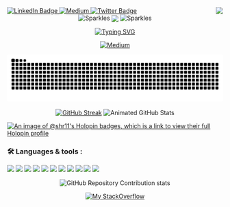 <div align="left">

  <div id="badges" align="left">
  <a href="https://www.linkedin.com/in/shraddha-sharma-15246a262/">
    <img src="https://img.shields.io/badge/LinkedIn-blue?style=for-the-badge&logo=linkedin&logoColor=white" alt="LinkedIn Badge"/>
  </a>
   <a href="https://medium.com/@shr.comp1">
    <img src="https://img.shields.io/badge/Medium-12100E?style=for-the-badge&logo=medium&logoColor=white" alt="Medium">
  </a>
  <a href="https://twitter.com/Starlynn5285268">
    <img src="https://img.shields.io/badge/Twitter-blue?style=for-the-badge&logo=twitter&logoColor=white" alt="Twitter Badge"/>
  </a>


    
<!--visitor count on right(need div align for centre)-->
<img align="right" src="https://visitor-badge.laobi.icu/badge?page_id=Shr11.Shr11"/> 

</div>


  
<!--Sparkled Coder-->

<div align=center>

  <!--![Animated GitHub Trophies](https://github-profile-trophy.vercel.app/?username=Shr11&theme=radical)-->
<img src="https://raw.githubusercontent.com/Tarikul-Islam-Anik/Animated-Fluent-Emojis/master/Emojis/Activities/Sparkles.png" alt="Sparkles" width="25" height="25" />
<img align="center" src="https://media0.giphy.com/media/v1.Y2lkPTc5MGI3NjExMHE4NWUwZHlmMnR1djRod3hwaHBodXVqcXByanFpMWd6dmUxdTB3YSZlcD12MV9pbnRlcm5hbF9naWZfYnlfaWQmY3Q9Zw/MYI6NK4JOGpOzOriEg/giphy.gif" width="150" />
<img src="https://raw.githubusercontent.com/Tarikul-Islam-Anik/Animated-Fluent-Emojis/master/Emojis/Activities/Sparkles.png" alt="Sparkles" width="25" height="25" />

</div>



<div id="typing" align=center>
  
[![Typing SVG](https://readme-typing-svg.demolab.com?font=Peralta&weight=900&size=22&duration=4998&pause=998&color=F114F7&center=true&vCenter=true&random=true&width=435&lines=Hii+I'm+Shraddha;Welcome+to+my+humble+abode;Read+my+latest+blog)](https://git.io/typing-svg)
</div>


<!--Blog-->
<div align=center>

 
  [![Medium](https://github-readme-medium.vercel.app/?username=shr.comp1)](https://medium.com/@shr.comp1)
  
</div>


<div align=center>

  <img alt="snake grid" src="https://github.com/Shr11/Shr11/blob/output/github-snake-dark.svg">
  
</div>


<div align="center"><!--user=Shr11&layout=compact&theme=dark-->

 [![GitHub Streak](https://streak-stats.demolab.com/?user=Shr11&show_icons=true&theme=radical)](https://git.io/streak-stats)
  ![Animated GitHub Stats](https://github-readme-stats.vercel.app/api/?username=Shr11&show_icons=true&theme=radical)
<!--
<div align=center>  
  
  [![Top Langs](https://github-readme-stats.vercel.app/api/top-langs/?username=Shr11&show_icons=true&theme=radical)](https://github.com/Shr11/github-readme-stats)
</div>
-->


</div>






[![An image of @shr11's Holopin badges, which is a link to view their full Holopin profile](https://holopin.me/shr11)](https://holopin.io/@shr11)


### 🛠️ Languages & tools :
<div>
<p>
<img src="https://img.shields.io/badge/Python-3776AB?style=for-the-badge&logo=python&logoColor=white" />
<img src="https://img.shields.io/badge/C-00599C?style=for-the-badge&logo=c&logoColor=white" />
<img src="https://img.shields.io/badge/C%2B%2B-00599C?style=for-the-badge&logo=c%2B%2B&logoColor=white" />
<img src="https://img.shields.io/badge/Visual_Studio_Code-0078D4?style=for-the-badge&logo=visual%20studio%20code&logoColor=white" />
<img src="https://img.shields.io/badge/Kali_Linux-557C94?style=for-the-badge&logo=kali-linux&logoColor=white" />
<img src="https://img.shields.io/badge/Linux-FCC624?style=for-the-badge&logo=linux&logoColor=black" />
<img src="https://img.shields.io/badge/Windows-0078D6?style=for-the-badge&logo=windows&logoColor=white" />
<img src="https://img.shields.io/badge/Shell_Script-121011?style=for-the-badge&logo=gnu-bash&logoColor=white" />
<img src="https://img.shields.io/badge/Powershell-2CA5E0?style=for-the-badge&logo=powershell&logoColor=white" />
<img src="https://img.shields.io/badge/Google_Cloud-4285F4?style=for-the-badge&logo=google-cloud&logoColor=white" />
<img src="https://img.shields.io/badge/GIT-E44C30?style=for-the-badge&logo=git&logoColor=white" />
</p>
</div>





<div align=center>

  ![GitHub Repository Contribution stats](https://github-contributor-stats.vercel.app/api?username=Shr11&combine_all_yearly_contributions=true&theme=synthwave)
   <!--
**Shr11/Shr11** is a ✨ _special_ ✨ repository because its `README.md` (this file) appears on your GitHub profile.
 <!--stackoverflow-->
[![My StackOverflow](https://github-readme-stackoverflow.vercel.app/?userID=21074100)](https://stackoverflow.com/layout=compact/users/21074100/shraddha-sharma&layout=compact)

</div>
